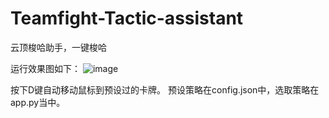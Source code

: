 # Teamfight-Tactic-assistant
云顶梭哈助手，一键梭哈


运行效果图如下：
![image](https://github.com/Skewary/Teamfight-Tactic-assistant/assets/35257338/e93991a0-394e-4b43-b99d-6e9fac6f861d)


按下D键自动移动鼠标到预设过的卡牌。
预设策略在config.json中，选取策略在app.py当中。
